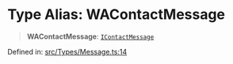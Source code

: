 # Type Alias: WAContactMessage

> **WAContactMessage**: [`IContactMessage`](../namespaces/proto/namespaces/Message/interfaces/IContactMessage.md)

Defined in: [src/Types/Message.ts:14](https://github.com/Fokusdotid/bail/blob/fcd0cec6f26de1fb545eb2e03fa5c63fbad99d3d/src/Types/Message.ts#L14)

